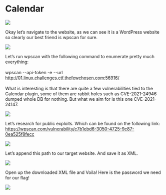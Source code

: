 # Calendar

<img src="https://github.com/swarogisreal/CTF-Writeups/blob/main/2022-TFC-CTF/images/calendar-1.png">

Okay let’s navigate to the website, as we can see it is a WordPress website so clearly our best friend is wpscan for sure.

<img src="https://github.com/swarogisreal/CTF-Writeups/blob/main/2022-TFC-CTF/images/calendar-2.png">

Let’s run wpscan with the following command to enumerate pretty much everything:
<br><br>
wpscan --api-token <api-token> -e --url http://01.linux.challenges.ctf.thefewchosen.com:56916/
<br><br>
What is interesting is that there are quite a few vulnerabilities tied to the Calendar plugin, some of them are rabbit holes such as CVE-2021-24946 dumped whole DB for nothing. But what we aim for is this one CVE-2021-24147.

<img src="https://github.com/swarogisreal/CTF-Writeups/blob/main/2022-TFC-CTF/images/calendar-3.png">

Let’s research for public exploits. Which can be found on the following link: https://wpscan.com/vulnerability/c7b1ebd6-3050-4725-9c87-0ea525f8fecc 

<img src="https://github.com/swarogisreal/CTF-Writeups/blob/main/2022-TFC-CTF/images/calendar-4.png">

Let’s append this path to our target website. And save it as XML.

<img src="https://github.com/swarogisreal/CTF-Writeups/blob/main/2022-TFC-CTF/images/calendar-5.png">

Open up the downloaded XML file and Voila! Here is the password we need for our flag!

<img src="https://github.com/swarogisreal/CTF-Writeups/blob/main/2022-TFC-CTF/images/calendar-6.png">
